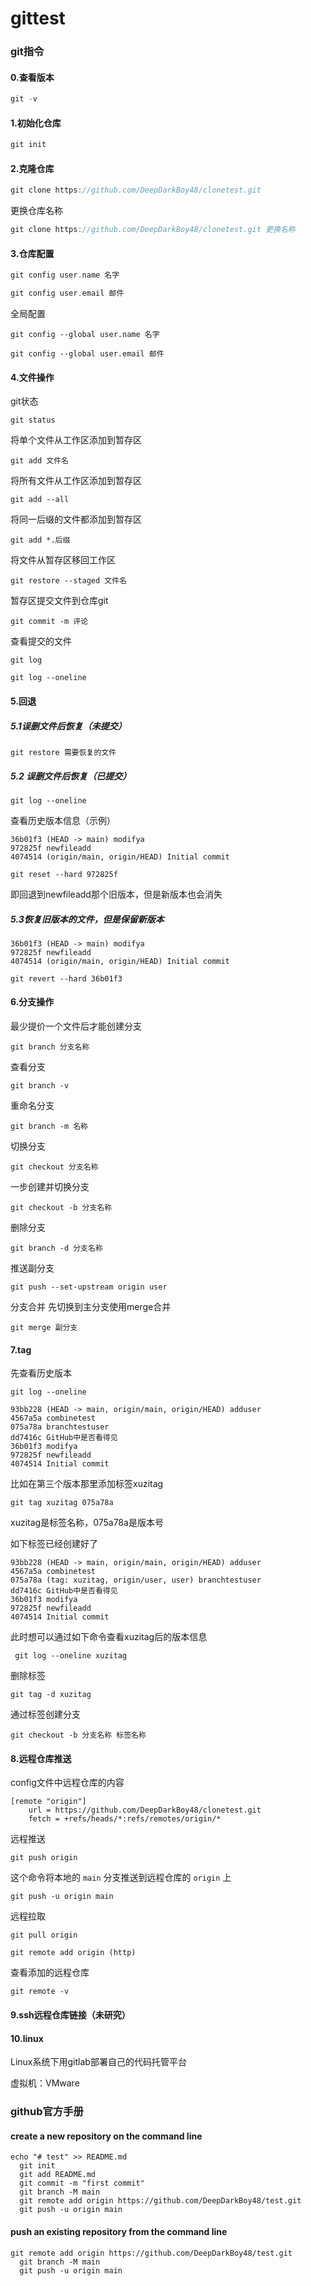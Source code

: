 # gittest

### git指令

#### 0.查看版本

```c
git -v
```



#### 1.初始化仓库

```markdown
git init
```



#### 2.克隆仓库

```c
git clone https://github.com/DeepDarkBoy48/clonetest.git
```

更换仓库名称

```c
git clone https://github.com/DeepDarkBoy48/clonetest.git 更换名称
```



#### 3.仓库配置

```c++
git config user.name 名字
```

```c
git config user.email 邮件
```

全局配置

```
git config --global user.name 名字
```

```
git config --global user.email 邮件
```



#### 4.文件操作

git状态

```
git status
```

将单个文件从工作区添加到暂存区

```
git add 文件名
```

将所有文件从工作区添加到暂存区

```
git add --all
```

将同一后缀的文件都添加到暂存区

```
git add *.后缀
```

将文件从暂存区移回工作区

```
git restore --staged 文件名
```

暂存区提交文件到仓库git

```
git commit -m 评论
```

查看提交的文件

```
git log
```

```
git log --oneline
```



#### 5.回退

##### 5.1误删文件后恢复（未提交）

```
git restore 需要恢复的文件
```

##### 5.2 误删文件后恢复（已提交）

```
git log --oneline
```

查看历史版本信息（示例）

```
36b01f3 (HEAD -> main) modifya
972825f newfileadd
4074514 (origin/main, origin/HEAD) Initial commit
```

```
git reset --hard 972825f
```

即回退到newfileadd那个旧版本，但是新版本也会消失

##### 5.3恢复旧版本的文件，但是保留新版本

```
36b01f3 (HEAD -> main) modifya
972825f newfileadd
4074514 (origin/main, origin/HEAD) Initial commit
```

```
git revert --hard 36b01f3
```



#### 6.分支操作

最少提价一个文件后才能创建分支

```
git branch 分支名称
```

查看分支

```
git branch -v
```

重命名分支

```
git branch -m 名称
```

切换分支

```
git checkout 分支名称
```

一步创建并切换分支

```
git checkout -b 分支名称
```

删除分支

```
git branch -d 分支名称
```

推送副分支 

```
git push --set-upstream origin user
```

分支合并
先切换到主分支使用merge合并

```
git merge 副分支
```



#### 7.tag

先查看历史版本

```
git log --oneline
```

```
93bb228 (HEAD -> main, origin/main, origin/HEAD) adduser
4567a5a combinetest
075a78a branchtestuser
dd7416c GitHub中是否看得见
36b01f3 modifya
972825f newfileadd
4074514 Initial commit
```

比如在第三个版本那里添加标签xuzitag

```
git tag xuzitag 075a78a
```

xuzitag是标签名称，075a78a是版本号

如下标签已经创建好了

```
93bb228 (HEAD -> main, origin/main, origin/HEAD) adduser
4567a5a combinetest
075a78a (tag: xuzitag, origin/user, user) branchtestuser
dd7416c GitHub中是否看得见
36b01f3 modifya
972825f newfileadd
4074514 Initial commit
```

此时想可以通过如下命令查看xuzitag后的版本信息

```
 git log --oneline xuzitag
```

删除标签

```
git tag -d xuzitag
```

通过标签创建分支

```
git checkout -b 分支名称 标签名称
```



#### 8.远程仓库推送

config文件中远程仓库的内容

```
[remote "origin"]
	url = https://github.com/DeepDarkBoy48/clonetest.git
	fetch = +refs/heads/*:refs/remotes/origin/*
```

远程推送

```
git push origin
```

这个命令将本地的 `main` 分支推送到远程仓库的 `origin` 上

```
git push -u origin main
```

远程拉取

```
git pull origin
```

```
git remote add origin (http)
```

查看添加的远程仓库

```
git remote -v
```



#### 9.ssh远程仓库链接（未研究）



#### 10.linux 

Linux系统下用gitlab部署自己的代码托管平台

虚拟机：VMware

### github官方手册

#### create a new repository on the command line

```
echo "# test" >> README.md
  git init
  git add README.md
  git commit -m "first commit"
  git branch -M main
  git remote add origin https://github.com/DeepDarkBoy48/test.git
  git push -u origin main
```

#### push an existing repository from the command line

```
git remote add origin https://github.com/DeepDarkBoy48/test.git
  git branch -M main
  git push -u origin main
```